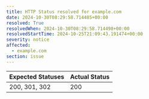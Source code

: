 ```yaml
---
title: HTTP Status resolved for example.com
date: 2024-10-30T08:29:58.714485+00:00
resolved: True
resolvedWhen: 2024-10-30T08:29:58.714498+00:00
resolvedStartTime: 2024-10-25T21:09:43.191474+00:00
severity: notice
affected:
  - example.com
section: issue
---
```


| Expected Statuses | Actual Status  |
|-------------------|----------------|
| 200, 301, 302 | 200 |
